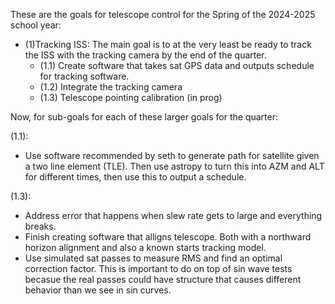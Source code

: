 These are the goals for telescope control for the Spring of the 2024-2025 school year:
  - (1)Tracking ISS: The main goal is to at the very least be ready to track the ISS with the tracking camera by the end of the quarter. 
    - (1.1) Create software that takes sat GPS data and outputs schedule for tracking software.
    - (1.2) Integrate the tracking camera
    - (1.3) Telescope pointing calibration (in prog)
    
Now, for sub-goals for each of these larger goals for the quarter:

(1.1):
  - Use software recommended by seth to generate path for satellite given a two line element (TLE). Then use astropy to turn this into AZM and ALT for different times, then use this to output a schedule. 

(1.3): 
  - Address error that happens when slew rate gets to large and everything breaks.
  - Finish creating software that alligns telescope. Both with a northward horizon alignment and also a known starts tracking model.
  - Use simulated sat passes to measure RMS and find an optimal correction factor. This is important to do on top of sin wave tests becasue the real passes could have structure that causes different behavior than we see in sin curves. 
